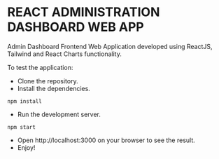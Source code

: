 # REACT ADMINISTRATION DASHBOARD WEB APP
Admin Dashboard Frontend Web Application developed using ReactJS, Tailwind and React Charts functionality.

To test the application:
- Clone the repository.
- Install the dependencies.

```
npm install
```

- Run the development server.

```
npm start
```

- Open http://localhost:3000 on your browser to see the result.
- Enjoy!
